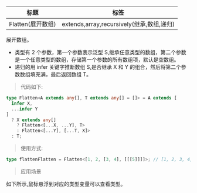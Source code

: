 | 标题              | 标签                                      |
| ----------------- | ----------------------------------------- |
| Flatten(展开数组) | extends,array,recursively(继承,数组,递归) |

展开数组。

- 类型有 2 个参数，第一个参数表示泛型 S,继承任意类型的数组，第二个参数是一个任意类型的数组，存储第一个参数的所有数组项，默认是空数组。
- 递归的用 infer 关键字推断数组 S,是否继承 X 和 Y 的组合，然后将第二个参数数组填充满，最后返回数组 T。

> 代码如下:

```ts
type Flatten<A extends any[], T extends any[] = []> = A extends [
  infer X,
  ...infer Y
]
  ? X extends any[]
    ? Flatten<[...X, ...Y], T>
    : Flatten<[...Y], [...T, X]>
  : T;
```

> 使用方式:

```ts
type flattenFlatten = Flatten<[1, 2, [3, 4], [[[5]]]]>; // [1, 2, 3, 4, 5]
```

> 应用场景

如下所示,鼠标悬浮到对应的类型变量可以查看类型。

<div class="code-editor" data-url="codes/typescript/demo/Flatten.ts" data-language="typescript"></div>
